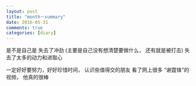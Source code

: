 ```yaml
---
layout: post
title: "month－summary"
date: 2016-05-31
comments: true
categories: [diary]
---
```


是不是自己是 失去了冲劲 (主要是自己没有想清楚要做什么， 还有就是被打击)
失去了太多的动力和进取心


一定好好要努力，好好珍惜时间， 认识些值得交的朋友
看了网上很多 “谢霆锋”的视频， 他真的很棒
